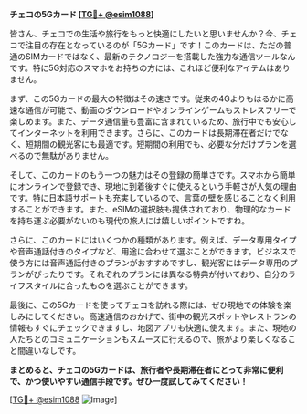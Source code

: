 **チェコの5Gカード [[TG💪+ @esim1088](https://t.me/s/esim1088)]**

皆さん、チェコでの生活や旅行をもっと快適にしたいと思いませんか？今、チェコで注目の存在となっているのが「5Gカード」です！このカードは、ただの普通のSIMカードではなく、最新のテクノロジーを搭載した強力な通信ツールなんです。特に5G対応のスマホをお持ちの方には、これほど便利なアイテムはありません。

まず、この5Gカードの最大の特徴はその速さです。従来の4Gよりもはるかに高速な通信が可能で、動画のダウンロードやオンラインゲームもストレスフリーで楽しめます。また、データ通信量も豊富に含まれているため、旅行中でも安心してインターネットを利用できます。さらに、このカードは長期滞在者だけでなく、短期間の観光客にも最適です。短期間の利用でも、必要な分だけプランを選べるので無駄がありません。

そして、このカードのもう一つの魅力はその登録の簡単さです。スマホから簡単にオンラインで登録でき、現地に到着後すぐに使えるという手軽さが人気の理由です。特に日本語サポートも充実しているので、言葉の壁を感じることなく利用することができます。また、eSIMの選択肢も提供されており、物理的なカードを持ち運ぶ必要がないのも現代の旅人には嬉しいポイントですね。

さらに、このカードにはいくつかの種類があります。例えば、データ専用タイプや音声通話付きのタイプなど、用途に合わせて選ぶことができます。ビジネスで使う方には音声通話付きのプランがおすすめですし、観光客にはデータ専用のプランがぴったりです。それぞれのプランには異なる特典が付いており、自分のライフスタイルに合ったものを選ぶことができます。

最後に、この5Gカードを使ってチェコを訪れる際には、ぜひ現地での体験を楽しみにしてください。高速通信のおかげで、街中の観光スポットやレストランの情報もすぐにチェックできますし、地図アプリも快適に使えます。また、現地の人たちとのコミュニケーションもスムーズに行えるので、旅がより楽しくなること間違いなしです。

**まとめると、チェコの5Gカードは、旅行者や長期滞在者にとって非常に便利で、かつ使いやすい通信手段です。ぜひ一度試してみてください！**

[[TG💪+ @esim1088](https://t.me/s/esim1088) ![Image](https://i.postimg.cc/Y0z9fWf4/image.png)]
